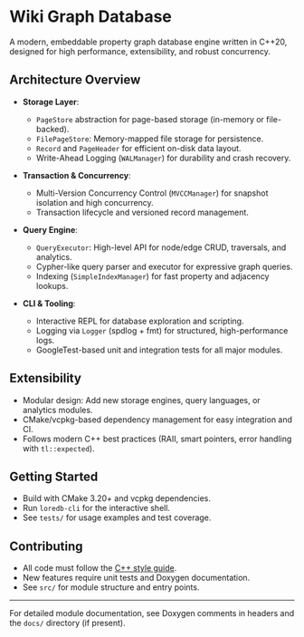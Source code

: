 # Wiki Graph Database

A modern, embeddable property graph database engine written in C++20, designed for high performance, extensibility, and robust concurrency.

## Architecture Overview

- **Storage Layer**:

  - `PageStore` abstraction for page-based storage (in-memory or file-backed).
  - `FilePageStore`: Memory-mapped file storage for persistence.
  - `Record` and `PageHeader` for efficient on-disk data layout.
  - Write-Ahead Logging (`WALManager`) for durability and crash recovery.

- **Transaction & Concurrency**:

  - Multi-Version Concurrency Control (`MVCCManager`) for snapshot isolation and high concurrency.
  - Transaction lifecycle and versioned record management.

- **Query Engine**:

  - `QueryExecutor`: High-level API for node/edge CRUD, traversals, and analytics.
  - Cypher-like query parser and executor for expressive graph queries.
  - Indexing (`SimpleIndexManager`) for fast property and adjacency lookups.

- **CLI & Tooling**:
  - Interactive REPL for database exploration and scripting.
  - Logging via `Logger` (spdlog + fmt) for structured, high-performance logs.
  - GoogleTest-based unit and integration tests for all major modules.

## Extensibility

- Modular design: Add new storage engines, query languages, or analytics modules.
- CMake/vcpkg-based dependency management for easy integration and CI.
- Follows modern C++ best practices (RAII, smart pointers, error handling with `tl::expected`).

## Getting Started

- Build with CMake 3.20+ and vcpkg dependencies.
- Run `loredb-cli` for the interactive shell.
- See `tests/` for usage examples and test coverage.

## Contributing

- All code must follow the [C++ style guide](.cursor/rules/cpp-style.mdc).
- New features require unit tests and Doxygen documentation.
- See `src/` for module structure and entry points.

---

For detailed module documentation, see Doxygen comments in headers and the `docs/` directory (if present).
